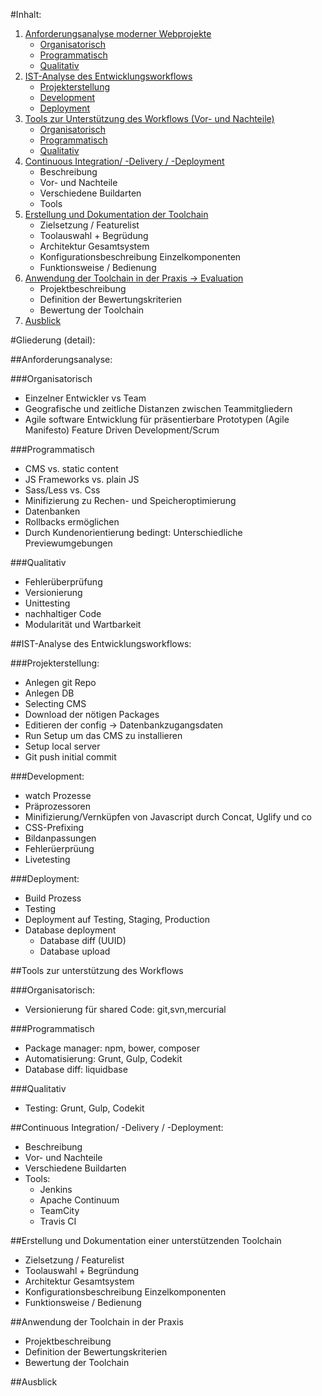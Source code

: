 #Inhalt:
1. [Anforderungsanalyse moderner Webprojekte](#1)
    - [Organisatorisch](#1.1)
    - [Programmatisch](#1.2)
    - [Qualitativ](#1.3)
2. [IST-Analyse des Entwicklungsworkflows](#2)
    - [Projekterstellung](#2.1)
    - [Development](#2.2)
    - [Deployment](#2.3)
3. [Tools zur Unterst&uuml;tzung des Workflows (Vor- und Nachteile)](#3)
    - [Organisatorisch](#3.1)
    - [Programmatisch](#3.2)
    - [Qualitativ](#3.3)
4. [Continuous Integration/ -Delivery / -Deployment](#4)
    - Beschreibung
    - Vor- und Nachteile
    - Verschiedene Buildarten
    - Tools
5. [Erstellung und Dokumentation der Toolchain](#5)
    - Zielsetzung / Featurelist
    - Toolauswahl + Begr&uuml;dung
    - Architektur Gesamtsystem
    - Konfigurationsbeschreibung Einzelkomponenten
    - Funktionsweise / Bedienung
6. [Anwendung der Toolchain in der Praxis -> Evaluation](#6)
    - Projektbeschreibung
    - Definition der Bewertungskriterien
    - Bewertung der Toolchain
7. [Ausblick](#7)


#Gliederung (detail):

##<a name="1"></a>Anforderungsanalyse:

###<a name="1.1"></a>Organisatorisch
- Einzelner Entwickler vs Team
- Geografische und zeitliche Distanzen zwischen Teammitgliedern
- Agile software Entwicklung f&uuml;r pr&auml;sentierbare Prototypen (Agile Manifesto)
    Feature Driven Development/Scrum

###<a name="1.2"></a>Programmatisch
- CMS vs. static content
- JS Frameworks vs. plain JS
- Sass/Less vs. Css
- Minifizierung zu Rechen- und Speicheroptimierung
- Datenbanken
- Rollbacks erm&ouml;glichen
- Durch Kundenorientierung bedingt: Unterschiedliche Previewumgebungen

###<a name="1.3"></a>Qualitativ
- Fehler&uuml;berpr&uuml;fung
- Versionierung
- Unittesting
- nachhaltiger Code
- Modularit&auml;t und Wartbarkeit
 

##<a name="2"></a>IST-Analyse des Entwicklungsworkflows:

###<a name="2.1"></a>Projekterstellung:
- Anlegen git Repo
- Anlegen DB
- Selecting CMS
- Download der n&ouml;tigen Packages
- Editieren der config -> Datenbankzugangsdaten
- Run Setup um das CMS zu installieren
- Setup local server
- Git push initial commit

###<a name="2.2"></a>Development:
- watch Prozesse
- Pr&auml;prozessoren
- Minifizierung/Vernk&uuml;pfen von Javascript durch Concat, Uglify und co
- CSS-Prefixing
- Bildanpassungen
- Fehler&uuml;erpr&uuml;ung
- Livetesting

###<a name="2.3"></a>Deployment:
- Build Prozess
- Testing
- Deployment auf Testing, Staging, Production  
- Database deployment
	- Database diff (UUID)
	- Database upload

##<a name="3"></a>Tools zur unterst&uuml;tzung des Workflows

###<a name="3.1"></a>Organisatorisch:
- Versionierung f&uuml;r shared Code: git,svn,mercurial

###<a name="3.2"></a>Programmatisch
- Package manager: npm, bower, composer
- Automatisierung: Grunt, Gulp, Codekit
- Database diff: liquidbase

###<a name="3.3"></a>Qualitativ
- Testing: Grunt, Gulp, Codekit

##<a name="4"></a>Continuous Integration/ -Delivery / -Deployment:
- Beschreibung
- Vor- und Nachteile
- Verschiedene Buildarten
- Tools:
    - Jenkins
    - Apache Continuum
    - TeamCity
    - Travis CI

##<a name="5"></a>Erstellung und Dokumentation einer unterst&uuml;tzenden Toolchain
- Zielsetzung / Featurelist
- Toolauswahl + Begr&uuml;ndung
- Architektur Gesamtsystem
- Konfigurationsbeschreibung Einzelkomponenten
- Funktionsweise / Bedienung

##<a name="6"></a>Anwendung der Toolchain in der Praxis
- Projektbeschreibung
- Definition der Bewertungskriterien
- Bewertung der Toolchain

##<a name="7"></a>Ausblick


















